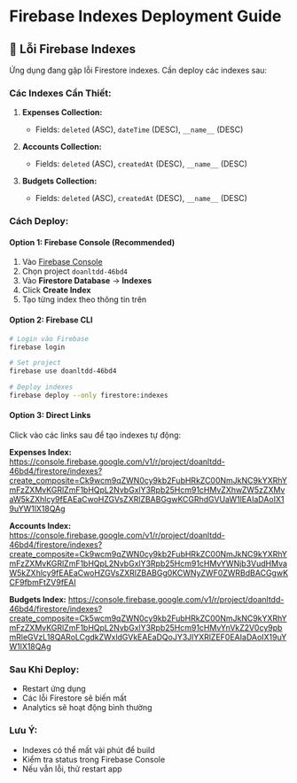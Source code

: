 # Firebase Indexes Deployment Guide

## 🚨 **Lỗi Firebase Indexes**

Ứng dụng đang gặp lỗi Firestore indexes. Cần deploy các indexes sau:

### **Các Indexes Cần Thiết:**

1. **Expenses Collection:**
   - Fields: `deleted` (ASC), `dateTime` (DESC), `__name__` (DESC)

2. **Accounts Collection:**
   - Fields: `deleted` (ASC), `createdAt` (DESC), `__name__` (DESC)

3. **Budgets Collection:**
   - Fields: `deleted` (ASC), `createdAt` (DESC), `__name__` (DESC)

### **Cách Deploy:**

#### **Option 1: Firebase Console (Recommended)**
1. Vào [Firebase Console](https://console.firebase.google.com/)
2. Chọn project `doanltdd-46bd4`
3. Vào **Firestore Database** → **Indexes**
4. Click **Create Index**
5. Tạo từng index theo thông tin trên

#### **Option 2: Firebase CLI**
```bash
# Login vào Firebase
firebase login

# Set project
firebase use doanltdd-46bd4

# Deploy indexes
firebase deploy --only firestore:indexes
```

#### **Option 3: Direct Links**
Click vào các links sau để tạo indexes tự động:

**Expenses Index:**
https://console.firebase.google.com/v1/r/project/doanltdd-46bd4/firestore/indexes?create_composite=Ck9wcm9qZWN0cy9kb2FubHRkZC00NmJkNC9kYXRhYmFzZXMvKGRlZmF1bHQpL2NvbGxlY3Rpb25Hcm91cHMvZXhwZW5zZXMvaW5kZXhlcy9fEAEaCwoHZGVsZXRlZBABGgwKCGRhdGVUaW1lEAIaDAoIX19uYW1lX18QAg

**Accounts Index:**
https://console.firebase.google.com/v1/r/project/doanltdd-46bd4/firestore/indexes?create_composite=Ck9wcm9qZWN0cy9kb2FubHRkZC00NmJkNC9kYXRhYmFzZXMvKGRlZmF1bHQpL2NvbGxlY3Rpb25Hcm91cHMvYWNjb3VudHMvaW5kZXhlcy9fEAEaCwoHZGVsZXRlZBABGg0KCWNyZWF0ZWRBdBACGgwKCF9fbmFtZV9fEAI

**Budgets Index:**
https://console.firebase.google.com/v1/r/project/doanltdd-46bd4/firestore/indexes?create_composite=Ck5wcm9qZWN0cy9kb2FubHRkZC00NmJkNC9kYXRhYmFzZXMvKGRlZmF1bHQpL2NvbGxlY3Rpb25Hcm91cHMvYnVkZ2V0cy9pbmRleGVzL18QARoLCgdkZWxldGVkEAEaDQoJY3JlYXRlZEF0EAIaDAoIX19uYW1lX18QAg

### **Sau Khi Deploy:**
- Restart ứng dụng
- Các lỗi Firestore sẽ biến mất
- Analytics sẽ hoạt động bình thường

### **Lưu Ý:**
- Indexes có thể mất vài phút để build
- Kiểm tra status trong Firebase Console
- Nếu vẫn lỗi, thử restart app

